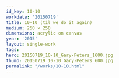 ```yaml
---
id_key: 10-10
workdate: '20150719'
title: 10-10 (til we do it again)
medium: 250 × 250
dimensions: acrylic on canvas
year: '2015'
layout: single-work
tags:
hero: 20150719_10-10_Gary-Peters_1600.jpg
thumb: 20150719_10-10_Gary-Peters_600.jpg
permalink: "/works/10-10.html"
---
```

